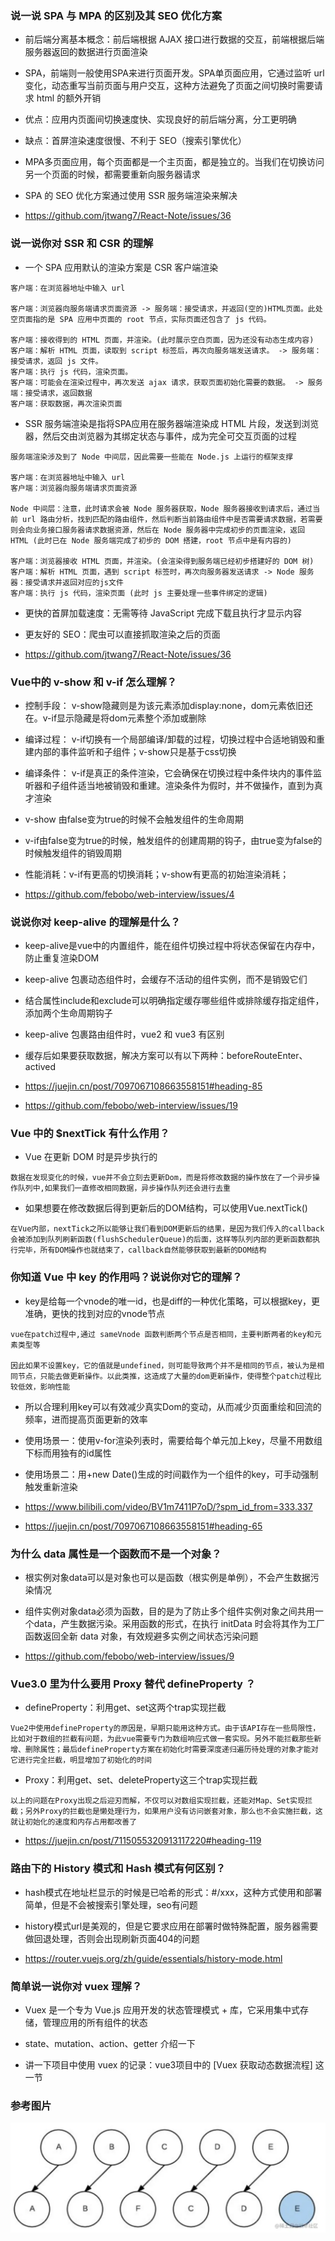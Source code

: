 ### 说一说 SPA 与 MPA 的区别及其 SEO 优化方案
- 前后端分离基本概念：前后端根据 AJAX 接口进行数据的交互，前端根据后端服务器返回的数据进行页面渲染

- SPA，前端则一般使用SPA来进行页面开发。SPA单页面应用，它通过监听 url 变化，动态重写当前页面与用户交互，这种方法避免了页面之间切换时需要请求 html 的额外开销

- 优点：应用内页面间切换速度快、实现良好的前后端分离，分工更明确

- 缺点：首屏渲染速度很慢、不利于 SEO（搜索引擎优化）

- MPA多页面应用，每个页面都是一个主页面，都是独立的。当我们在切换访问另一个页面的时候，都需要重新向服务器请求

- SPA 的 SEO 优化方案通过使用 SSR 服务端渲染来解决

- https://github.com/jtwang7/React-Note/issues/36


### 说一说你对 SSR 和 CSR 的理解
- 一个 SPA 应用默认的渲染方案是 CSR 客户端渲染
```
客户端：在浏览器地址中输入 url

客户端：浏览器向服务端请求页面资源 -> 服务端：接受请求，并返回(空的)HTML页面。此处空页面指的是 SPA 应用中页面的 root 节点，实际页面还包含了 js 代码。

客户端：接收得到的 HTML 页面，并渲染。(此时展示空白页面，因为还没有动态生成内容)
客户端：解析 HTML 页面，读取到 script 标签后，再次向服务端发送请求。 -> 服务端：接受请求，返回 js 文件。
客户端：执行 js 代码，渲染页面。
客户端：可能会在渲染过程中，再次发送 ajax 请求，获取页面初始化需要的数据。 -> 服务端：接受请求，返回数据
客户端：获取数据，再次渲染页面
```

- SSR 服务端渲染是指将SPA应用在服务器端渲染成 HTML 片段，发送到浏览器，然后交由浏览器为其绑定状态与事件，成为完全可交互页面的过程
```
服务端渲染涉及到了 Node 中间层，因此需要一些能在 Node.js 上运行的框架支撑

客户端：在浏览器地址中输入 url
客户端：浏览器向服务端请求页面资源

Node 中间层：注意，此时请求会被 Node 服务器获取，Node 服务器接收到请求后，通过当前 url 路由分析，找到匹配的路由组件，然后判断当前路由组件中是否需要请求数据，若需要则会向业务接口服务器请求数据资源，然后在 Node 服务器中完成初步的页面渲染，返回 HTML (此时已在 Node 服务端完成了初步的 DOM 搭建，root 节点中是有内容的)

客户端：浏览器接收 HTML 页面，并渲染。(会渲染得到服务端已经初步搭建好的 DOM 树)
客户端：解析 HTML 页面，遇到 script 标签时，再次向服务器发送请求 -> Node 服务器：接受请求并返回对应的js文件
客户端：执行 js 代码，渲染页面 (此时 js 主要处理一些事件绑定的逻辑)
```

- 更快的首屏加载速度：无需等待 JavaScript 完成下载且执行才显示内容

- 更友好的 SEO：爬虫可以直接抓取渲染之后的页面

- https://github.com/jtwang7/React-Note/issues/36


### Vue中的 v-show 和 v-if 怎么理解？
- 控制手段：
v-show隐藏则是为该元素添加display:none，dom元素依旧还在。v-if显示隐藏是将dom元素整个添加或删除

- 编译过程：
v-if切换有一个局部编译/卸载的过程，切换过程中合适地销毁和重建内部的事件监听和子组件；v-show只是基于css切换

- 编译条件：
v-if是真正的条件渲染，它会确保在切换过程中条件块内的事件监听器和子组件适当地被销毁和重建。渲染条件为假时，并不做操作，直到为真才渲染

- v-show 由false变为true的时候不会触发组件的生命周期

- v-if由false变为true的时候，触发组件的创建周期的钩子，由true变为false的时候触发组件的销毁周期

- 性能消耗：v-if有更高的切换消耗；v-show有更高的初始渲染消耗；

- https://github.com/febobo/web-interview/issues/4


### 说说你对 keep-alive 的理解是什么？
- keep-alive是vue中的内置组件，能在组件切换过程中将状态保留在内存中，防止重复渲染DOM

- keep-alive 包裹动态组件时，会缓存不活动的组件实例，而不是销毁它们

- 结合属性include和exclude可以明确指定缓存哪些组件或排除缓存指定组件，添加两个生命周期钩子

- keep-alive 包裹路由组件时，vue2 和 vue3 有区别

- 缓存后如果要获取数据，解决方案可以有以下两种：beforeRouteEnter、actived

- https://juejin.cn/post/7097067108663558151#heading-85
- https://github.com/febobo/web-interview/issues/19


### Vue 中的 $nextTick 有什么作用？
- Vue 在更新 DOM 时是异步执行的
```
数据在发现变化的时候，vue并不会立刻去更新Dom，而是将修改数据的操作放在了一个异步操作队列中,如果我们一直修改相同数据，异步操作队列还会进行去重
```

- 如果想要在修改数据后得到更新后的DOM结构，可以使用Vue.nextTick()
```
在Vue内部，nextTick之所以能够让我们看到DOM更新后的结果，是因为我们传入的callback会被添加到队列刷新函数(flushSchedulerQueue)的后面，这样等队列内部的更新函数都执行完毕，所有DOM操作也就结束了，callback自然能够获取到最新的DOM结构
```


### 你知道 Vue 中 key 的作用吗？说说你对它的理解？
- key是给每一个vnode的唯一id，也是diff的一种优化策略，可以根据key，更准确，更快的找到对应的vnode节点
```
vue在patch过程中,通过 sameVnode 函数判断两个节点是否相同，主要判断两者的key和元素类型等

因此如果不设置key，它的值就是undefined，则可能导致两个并不是相同的节点，被认为是相同节点，只能去做更新操作。以此类推，这造成了大量的dom更新操作，使得整个patch过程比较低效，影响性能
```

- 所以合理利用key可以有效减少真实Dom的变动，从而减少页面重绘和回流的频率，进而提高页面更新的效率

- 使用场景一：使用v-for渲染列表时，需要给每个单元加上key，尽量不用数组下标而用独有的id属性

- 使用场景二：用+new Date()生成的时间戳作为一个组件的key，可手动强制触发重新渲染

- https://www.bilibili.com/video/BV1m7411P7oD/?spm_id_from=333.337
- https://juejin.cn/post/7097067108663558151#heading-65


### 为什么 data 属性是一个函数而不是一个对象？
- 根实例对象data可以是对象也可以是函数（根实例是单例），不会产生数据污染情况

- 组件实例对象data必须为函数，目的是为了防止多个组件实例对象之间共用一个data，产生数据污染。采用函数的形式，在执行 initData 时会将其作为工厂函数返回全新 data 对象，有效规避多实例之间状态污染问题

- https://github.com/febobo/web-interview/issues/9


### Vue3.0 里为什么要用 Proxy 替代 defineProperty ？
- defineProperty：利用get、set这两个trap实现拦截
```
Vue2中使用defineProperty的原因是，早期只能用这种方式。由于该API存在一些局限性，比如对于数组的拦截有问题，为此vue需要专门为数组响应式做一套实现。另外不能拦截那些新增、删除属性；最后defineProperty方案在初始化时需要深度递归遍历待处理的对象才能对它进行完全拦截，明显增加了初始化的时间
```

- Proxy：利用get、set、deleteProperty这三个trap实现拦截
```
以上的问题在Proxy出现之后迎刃而解，不仅可以对数组实现拦截，还能对Map、Set实现拦截；另外Proxy的拦截也是懒处理行为，如果用户没有访问嵌套对象，那么也不会实施拦截，这就让初始化的速度和内存占用都改善了
```

- https://juejin.cn/post/7115055320913117220#heading-119


### 路由下的 History 模式和 Hash 模式有何区别？
- hash模式在地址栏显示的时候是已哈希的形式：#/xxx，这种方式使用和部署简单，但是不会被搜索引擎处理，seo有问题

- history模式url是美观的，但是它要求应用在部署时做特殊配置，服务器需要做回退处理，否则会出现刷新页面404的问题

- https://router.vuejs.org/zh/guide/essentials/history-mode.html


### 简单说一说你对 vuex 理解？
- Vuex 是一个专为 Vue.js 应用开发的状态管理模式 + 库，它采用集中式存储，管理应用的所有组件的状态

- state、mutation、action、getter 介绍一下

- 讲一下项目中使用 vuex 的记录：vue3项目中的 [Vuex 获取动态数据流程] 这一节


### 参考图片
![不使用key的patch过程](mark-img/image-20230502161447.png)